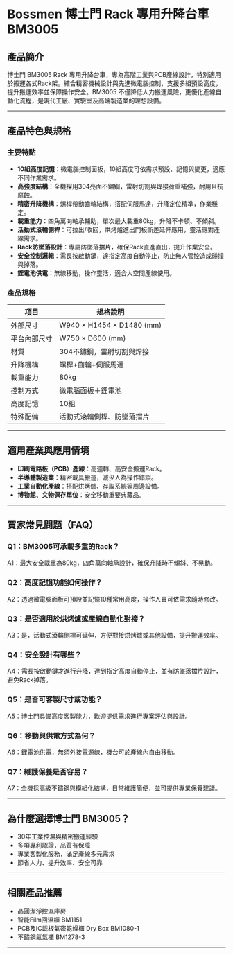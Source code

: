 # Bossmen 博士門 Rack 專用升降台車 BM3005

## 產品簡介
博士門 BM3005 Rack 專用升降台車，專為高階工業與PCB產線設計，特別適用於搬運各式Rack架。結合精密機械設計與先進微電腦控制，支援多組預設高度，提升搬運效率並保障操作安全。BM3005 不僅降低人力搬運風險，更優化產線自動化流程，是現代工廠、實驗室及高端製造業的理想設備。

---

## 產品特色與規格

### 主要特點
- **10組高度記憶**：微電腦控制面板，10組高度可依需求預設、記憶與變更，適應不同作業需求。
- **高強度結構**：全機採用304亮面不鏽鋼，雷射切割與焊接荷重補強，耐用且抗腐蝕。
- **精密升降機構**：螺桿帶動齒輪結構，搭配伺服馬達，升降定位精準，作業穩定。
- **載重能力**：四角萬向軸承輔助，單次最大載重80kg，升降不卡頓、不傾斜。
- **活動式滾輪側桿**：可拉出/收回，烘烤爐進出門板斷差延伸應用，靈活應對產線需求。
- **Rack防墜落設計**：專屬防墜落擋片，確保Rack直進直出，提升作業安全。
- **安全控制邏輯**：需長按啟動鍵，達指定高度自動停止，防止無人管控造成碰撞與掉落。
- **鋰電池供電**：無線移動，操作靈活，適合大空間產線使用。

### 產品規格
| 項目             | 規格說明                  |
|------------------|---------------------------|
| 外部尺寸         | W940 × H1454 × D1480 (mm) |
| 平台內部尺寸     | W750 × D600 (mm)          |
| 材質             | 304不鏽鋼，雷射切割與焊接 |
| 升降機構         | 螺桿+齒輪+伺服馬達        |
| 載重能力         | 80kg                      |
| 控制方式         | 微電腦面板＋鋰電池         |
| 高度記憶         | 10組                      |
| 特殊配備         | 活動式滾輪側桿、防墜落擋片 |

---

## 適用產業與應用情境
- **印刷電路板（PCB）產線**：高週轉、高安全搬運Rack。
- **半導體製造業**：精密載具搬運，減少人為操作錯誤。
- **工業自動化產線**：搭配烘烤爐、存取系統等周邊設備。
- **博物館、文物保存單位**：安全移動重要典藏品。

---

## 買家常見問題（FAQ）

### Q1：BM3005可承載多重的Rack？
A1：最大安全載重為80kg，四角萬向軸承設計，確保升降時不傾斜、不晃動。

### Q2：高度記憶功能如何操作？
A2：透過微電腦面板可預設並記憶10種常用高度，操作人員可依需求隨時修改。

### Q3：是否適用於烘烤爐或產線自動化對接？
A3：是，活動式滾輪側桿可延伸，方便對接烘烤爐或其他設備，提升搬運效率。

### Q4：安全設計有哪些？
A4：需長按啟動鍵才進行升降，達到指定高度自動停止，並有防墜落擋片設計，避免Rack掉落。

### Q5：是否可客製尺寸或功能？
A5：博士門具備高度客製能力，歡迎提供需求進行專案評估與設計。

### Q6：移動與供電方式為何？
A6：鋰電池供電，無須外接電源線，機台可於產線內自由移動。

### Q7：維護保養是否容易？
A7：全機採高級不鏽鋼與模組化結構，日常維護簡便，並可提供專業保養建議。

---

## 為什麼選擇博士門 BM3005？
- 30年工業控濕與精密搬運經驗
- 多項專利認證，品質有保障
- 專業客製化服務，滿足產線多元需求
- 節省人力、提升效率、安全可靠

---

## 相關產品推薦
- 晶圓潔淨控濕庫房
- 智能Film回溫櫃 BM1151
- PCB及IC載板氣密乾燥櫃 Dry Box BM1080-1
- 不鏽鋼氮氣櫃 BM1278-3

---